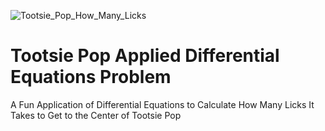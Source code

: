 ![Tootsie_Pop_How_Many_Licks](https://github.com/TechieTeee/Tootsie_Pop_Applied_Differential_Equations_Problem/assets/100870737/e2edf4f4-90ad-4941-b405-db58e6ccf133)

# Tootsie Pop Applied Differential Equations Problem
A Fun Application of Differential Equations to Calculate How Many Licks It Takes to Get to the Center of Tootsie Pop
